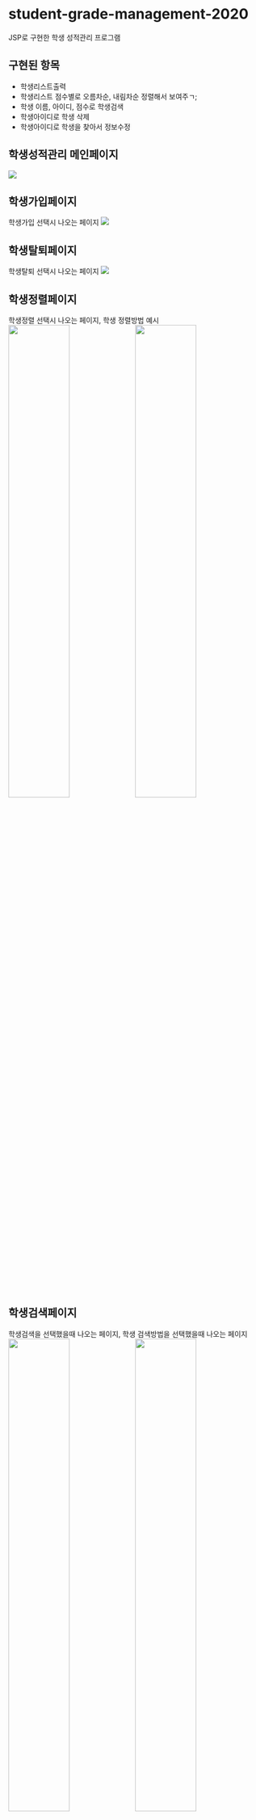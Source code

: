 # student-grade-management-2020
JSP로 구현한 학생 성적관리 프로그램

<h2>구현된 항목</h2>
<ul>
  <li>학생리스트출력</li>
  <li>학생리스트 점수별로 오름차순, 내림차순 정렬해서 보여주ㄱ;</li>
  <li>학생 이름, 아이디, 점수로 학생검색</li>
  <li>학생아이디로 학생 삭제</li>
  <li>학생아이디로 학생을 찾아서 정보수정</li>
</ul>

<h2>학생성적관리 메인페이지</h2>
<img src="https://user-images.githubusercontent.com/51257552/103621219-35aafc00-4f78-11eb-8a85-3c5fa6e8c2c2.png"></img>

<h2>학생가입페이지</h2>
학생가입 선택시 나오는 페이지
<img src="https://user-images.githubusercontent.com/51257552/103621218-35126580-4f78-11eb-87c3-ef40f57f114b.png"></img>

<h2>학생탈퇴페이지</h2>
학생탈퇴 선택시 나오는 페이지
<img src="https://user-images.githubusercontent.com/51257552/103621222-36439280-4f78-11eb-8593-b7d36eb76048.png"></img>

<h2>학생정렬페이지</h2>
학생정렬 선택시 나오는 페이지, 학생 정렬방법 예시
<div>
  <img src="https://user-images.githubusercontent.com/51257552/103621224-36439280-4f78-11eb-99e6-bcb31b6f87ce.png" width="49%"></img>
  <img src="https://user-images.githubusercontent.com/51257552/103621225-36dc2900-4f78-11eb-8458-c69eaa2f1a17.png" width="49%"></img>
</div>

<h2>학생검색페이지</h2>
학생검색을 선택했을때 나오는 페이지, 학생 검색방법을 선택했을때 나오는 페이지
<div>
  <img src="https://user-images.githubusercontent.com/51257552/103621213-33e13880-4f78-11eb-9454-c2d661573c87.png" width="49%"></img>
  <img src="https://user-images.githubusercontent.com/51257552/103621217-35126580-4f78-11eb-8841-d4a96e618459.png" width="49%"></img>
<div>

<h2>학생정보수정페이지</h2>
학생정보수정을 선택했을때 나오는 페이지, 학생정보수정예시<br>
선택한 학생의 정보를 수정할때, 기본값으로 가장 최근까지 설정되어있었던 학생정보를 지정한다.
<div>
  <img src="https://user-images.githubusercontent.com/51257552/103622096-8c650580-4f79-11eb-8fd7-6b8f7a45c80a.png" width="49%"></img>
  <img src="https://user-images.githubusercontent.com/51257552/103622093-8bcc6f00-4f79-11eb-8791-58541e6e77c7.png" width="49%"></img>
<div>
